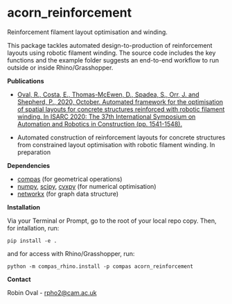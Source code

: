 # acorn_reinforcement

Reinforcement filament layout optimisation and winding.

This package tackles automated design-to-production of reinforcement layouts using robotic filament winding.
The source code includes the key functions and the example folder suggests an end-to-end workflow to run outside or inside Rhino/Grasshopper.

**Publications**

* [Oval, R., Costa, E., Thomas-McEwen, D., Spadea, S., Orr, J. and Shepherd, P., 2020, October. Automated framework for the optimisation of spatial layouts for concrete structures reinforced with robotic filament winding. In ISARC 2020: The 37th International Symposium on Automation and Robotics in Construction (pp. 1541-1548).](http://automated.construction/publications-blog/2020/10/28/isarc-2020-37th-international-symposium-for-automation-and-robotics-in-construction)

* Automated construction of reinforcement layouts for concrete structures from constrained layout optimisation with robotic filament winding. In preparation

**Dependencies**

* [compas](https://compas.dev/) (for geometrical operations)
* [numpy](https://numpy.org/), [scipy](https://www.scipy.org/), [cvxpy](https://www.cvxpy.org/) (for numerical optimisation)
* [networkx](https://networkx.org/) (for graph data structure)

**Installation**

Via your Terminal or Prompt, go to the root of your local repo copy. Then, for intallation, run:

```
pip install -e .
```

and for access with Rhino/Grasshopper, run:

```
python -m compas_rhino.install -p compas acorn_reinforcement
```

**Contact**

Robin Oval - rpho2@cam.ac.uk
